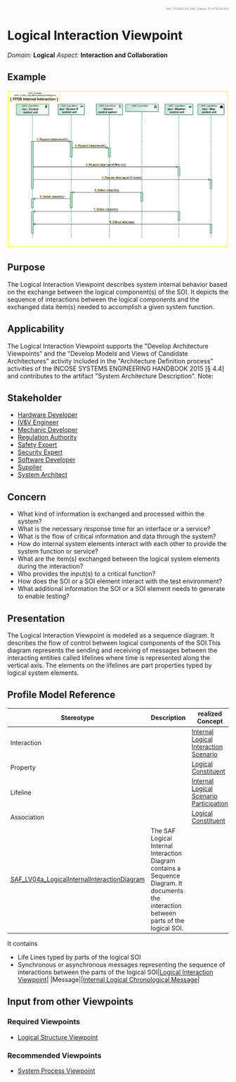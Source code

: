 <div style="text-align: right; font-family: courier; color:gray;font-size: 50%">SAF_FFDS#244,SAF_Cameo_Profile#343</div>

# Logical Interaction Viewpoint
*Domain:* **Logical** *Aspect:* **Interaction and Collaboration**
## Example
![FFDS Internal Interaction](../diagrams/FFDS-Internal-Interaction.svg)
## Purpose
The Logical Interaction Viewpoint describes system internal behavior based on the exchange between the logical component(s) of the SOI. It depicts the sequence of interactions between the logical components and the exchanged data item(s) needed to accomplish a given system function.
## Applicability
The Logical Interaction Viewpoint supports the "Develop Architecture Viewpoints" and the "Develop Models and Views of Candidate Architectures" activity included in the "Architecture Definition process" activities of the INCOSE SYSTEMS ENGINEERING HANDBOOK 2015 [§ 4.4] and contributes to the artifact "System Architecture Description".
Note:
## Stakeholder
* [Hardware Developer](../stakeholders.md#Hardware-Developer)
* [IV&V Engineer](../stakeholders.md#IV&V-Engineer)
* [Mechanic Developer](../stakeholders.md#Mechanic-Developer)
* [Regulation Authority](../stakeholders.md#Regulation-Authority)
* [Safety Expert](../stakeholders.md#Safety-Expert)
* [Security Expert](../stakeholders.md#Security-Expert)
* [Software Developer](../stakeholders.md#Software-Developer)
* [Supplier](../stakeholders.md#Supplier)
* [System Architect](../stakeholders.md#System-Architect)
## Concern
* What kind of information is exchanged and processed within the system?
* What is the necessary response time for an interface or a service?
* What is the flow of critical information and data through the system?
* How do internal system elements interact with each other to provide the system function or service?
* What are the item(s) exchanged between the logical system elements during the interaction?
* Who provides the input(s) to a critical function?
* How does the SOI or a SOI element interact with the test environment?
* What additional information the SOI or a SOI element needs to generate to enable testing?
## Presentation
The Logical Interaction Viewpoint is modeled as a sequence diagram. It describes the flow of control between logical components of the SOI.This diagram represents the sending and receiving of messages between the interacting entities called lifelines where time is represented along the vertical axis. The elements on the lifelines are part properties typed by logical system elements.

## Profile Model Reference
|Stereotype | Description|realized Concept
|---|---|---|
|Interaction||[Internal Logical Interaction Scenario](../concepts.md#Internal-Logical-Interaction-Scenario)|
|Property||[Logical Constituent](../concepts.md#Logical-Constituent)|
|Lifeline||[Internal Logical Scenario Participation](../concepts.md#Internal-Logical-Scenario-Participation)|
|Association||[Logical Constituent](../concepts.md#Logical-Constituent)|
|[SAF_LV04a_LogicalInternalInteractionDiagram](../stereotypes.md#SAF_LV04a_LogicalInternalInteractionDiagram)|The SAF Logical Internal Interaction Diagram contains a Sequence Diagram. It documents the interaction between parts of the logical SOI.
It contains
* Life Lines typed by parts of the logical SOI
* Synchronous or asynchronous messages representing the sequence of interactions between the parts of the logical SOI|[Logical Interaction Viewpoint](../concepts.md#Logical-Interaction-Viewpoint)|
|Message||[Internal Logical Chronological Message](../concepts.md#Internal-Logical-Chronological-Message)|
## Input from other Viewpoints
### Required Viewpoints
* [Logical Structure Viewpoint](Logical-Structure-Viewpoint.md)
### Recommended Viewpoints
* [System Process Viewpoint](System-Process-Viewpoint.md)
